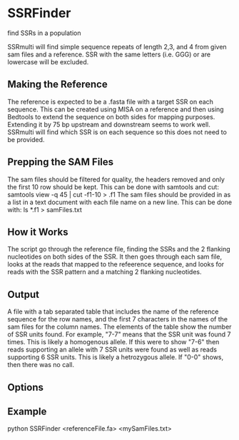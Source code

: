 # SSRFinder
find SSRs in a population

SSRmulti will find simple sequence repeats of length 2,3, and 4 from given sam files and a reference. SSR with the same letters (i.e. GGG) or are lowercase will be excluded.

## Making the Reference

The reference is expected to be a .fasta file with a target SSR on each sequence. This can be created using MISA on a reference and then using Bedtools to extend the sequence on both sides for mapping purposes. Extending it by 75 bp upstream and downstream seems to work well. SSRmulti will find which SSR is on each sequence so this does not need to be provided. 

## Prepping the SAM Files
The sam files should be filtered for quality, the headers removed and only the first 10 row should be kept. This can be done with samtools and cut:
  samtools view -q 45 <samFile> | cut -f1-10 > <samFile>.f1
The sam files should be provided in as a list in a text document with each file name on a new line. This can be done with:
  ls *.f1 > samFiles.txt

## How it Works

The script go through the reference file, finding the SSRs and the 2 flanking nucleotides on both sides of the SSR. It then goes through each sam file, looks at the reads that mapped to the refeerence sequence, and looks for reads with the SSR pattern and a matching 2 flanking nucleotides.

## Output

A file with a tab separated table that includes the name of the reference sequence for the row names, and the first 7 characters in the names of the sam files for the column names. The elements of the table show the number of SSR units found. For example, "7-7" means that the SSR unit was found 7 times. This is likely a homogenous allele. If this were to show "7-6" then reads supporting an allele with 7 SSR units were found as well as reads supporting 6 SSR units. This is likely a hetrozygous allele. If "0-0" shows, then there was no call.

## Options
  
## Example
python SSRFinder <referenceFile.fa> <mySamFiles.txt> <myOutput>
